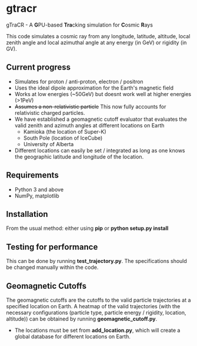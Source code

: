 # gtracr
gTraCR - A **G**PU-based **Tra**cking simulation for **C**osmic **R**ays

This code simulates a cosmic ray from any longitude, latitude, altitude, local zenith angle and local azimuthal angle at any energy (in GeV) or rigidity (in GV). 

## Current progress
- Simulates for proton / anti-proton, electron / positron
- Uses the ideal dipole approximation for the Earth's magnetic field
- Works at low energies (~50GeV) but doesnt work well at higher energies (>1PeV)
- ~~Assumes a non-relativistic particle~~ This now fully accounts for relativistic charged particles.
- We have established a geomagnetic cutoff evaluator that evaluates the valid zenith and azimuth angles at different locations on Earth
  - Kamioka (the location of Super-K)
  - South Pole (location of IceCube)
  - University of Alberta
- Different locations can easily be set / integrated as long as one knows the geographic latitude and longitude of the location.

## Requirements
- Python 3 and above
- NumPy, matplotlib
<!-- - Python3 or above 
- **pip** (if Python version is <=3.4)
- numpy and matplotlib modules in Python
- C++11 or above
- uBLAS library in Boost
- A C++ compiler (g++, CLANG++, or Microsoft C++ compiler)
- pybind11  -->

## Installation
From the usual method: either using **pip** or **python setup.py install**
<!-- The module containing the relavent classes can be installed in the following ways:
1. using **pip**: **pip install .**
2. using **python**: **python setup.py build_ext**, then **python setup.py install**
The modules for the user-defined Matrix class (matrices created from C-arrays) can be imported with **Matrix**. The module for matrices constructed from Boost can be imported with **BoostMatrix**.
- If a different C++ compiler is being used, make sure to change the compiler configurations (**os.environ["CC"]**) in the top of the file **setup.py**.
- If you do not have **pybind11** installed, install from **pip** by using the following command: **pip install pybind11**. Alternatively, this can be downloaded using **git clone** from [here](https://github.com/pybind/pybind11/tree/stable).
- If you do not have **Boost** installed, install it from [here](https://www.boost.org/doc/libs/1_73_0/more/getting_started/windows.html). -->

## Testing for performance
This can be done by running **test_trajectory.py**. The specifications should be changed manually within the code.


## Geomagnetic Cutoffs
The geomagnetic cutoffs are the cutoffs to the valid particle trajectories at a specified location on Earth. A heatmap of the valid trajectories (with the necessary configurations (particle type, particle energy / rigidity, location, altitude)) can be obtained by running **geomagnetic_cutoff.py**. 
- The locations must be set from **add_location.py**, which will create a global database for different locations on Earth. 
<!-- Performance tests can be run by **python tests/test_from_nparray.py** and **python tests/test_from_datafile.py**, where tests are run by using numpy arrays or constructed data files as valid inputs respectively. The maximum matrix dimension (n) for a n-by-n matrix is set to 1000. A plot showing the performance as a function of dimension will be displayed. The constructed numpy array / datafile will have random values from 0-1 as elements with the provided shape.
Available flags:
- **--verbosity, -v**: Set verbosity level (integer from 0-4). Default is 0. 
- **--debug, -d**: Activate debugging mode. Sets verbosity to level 4 and presets maximum dimension (n) to 50.

<!--Performance test can also be run by **python tests/test_matrix.py**. This compares the performance for a small and large matrix. The rows and columns of the smaller matrix, as well as the scaling factor of the smaller vs larger matrix, is set by user input. The constructed numpy array / datafile will have random values from 0-1 as elements with the provided shape. 
Available flags:
- **--verbosity, -v**: Set verbosity level (integer from 0-4). Default is 0. 
- **--mode, -m**: Set whether to benchmark performance from a datafile, a numpy array, or both (inputs: datafile, np_array, or both). Default is both.
- **--debug, -d**: Activate debugging mode. Sets verbosity to level 4 and presets rowsize = 3, columnsize = 4, scale = 50. -->

<!--## Tasks
 - [x] Implement performance benchmarks in Python with datafiles
- [x] Implement performance benchmarks in Python with iterations
- [x] Implement constructors that pass numpy arrays by reference
- [x] Integrate Boost performance test with numpy array tests
- [x] Create performance plot (dimension vs time)
- [x] Fix slow performance for C++ matrices 
- [ ] Add more descriptions for distribution in setup.py
- [ ] Implement performance benchmarks in C++
- [ ] Create a Makefile for performance benchmarks in C++
- [ ] Add uneven matrices for plotting -->
